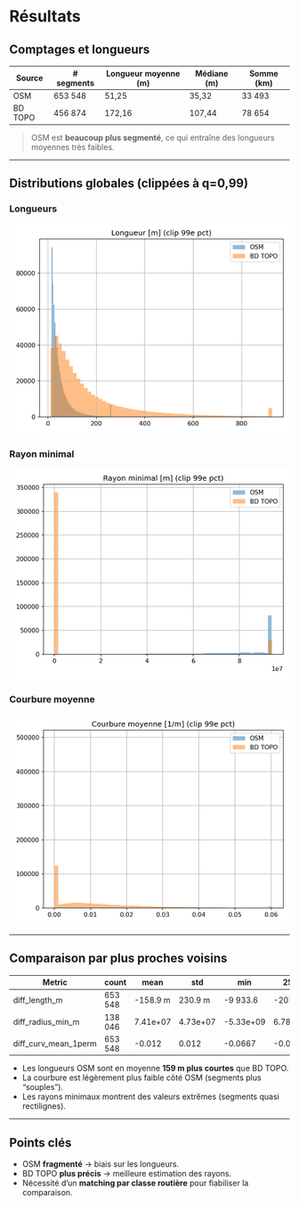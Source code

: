 # Résultats

## Comptages et longueurs

| Source  | # segments | Longueur moyenne (m) | Médiane (m) | Somme (km) |
|---------|------------|-----------------------|-------------|------------|
| OSM     | 653 548    | 51,25                | 35,32       | 33 493     |
| BD TOPO | 456 874    | 172,16               | 107,44      | 78 654     |

> OSM est **beaucoup plus segmenté**, ce qui entraîne des longueurs moyennes très faibles.

---

## Distributions globales (clippées à q=0,99)

### Longueurs
![](assets/img/compare__hist_length_m.png)

### Rayon minimal
![](assets/img/compare__hist_radius_min_m.png)

### Courbure moyenne
![](assets/img/compare__hist_curv_mean_1perm.png)

---

## Comparaison par plus proches voisins

| Metric              | count   | mean      | std       | min      | 25%      | 50%      | 75%      | max      |
|---------------------|---------|-----------|-----------|----------|----------|----------|----------|----------|
| diff_length_m       | 653 548 | -158.9 m  | 230.9 m   | -9 933.6 | -207.8   | -80.7    | -21.1    | 2 144.9  |
| diff_radius_min_m   | 138 046 | 7.41e+07  | 4.73e+07  | -5.33e+09| 6.78e+07 | 9.04e+07 | 9.37e+07 | 9.37e+07 |
| diff_curv_mean_1perm| 653 548 | -0.012    | 0.012     | -0.0667  | -0.0171  | -0.0088  | -0.0029  | 3.36e-07 |

- Les longueurs OSM sont en moyenne **159 m plus courtes** que BD TOPO.  
- La courbure est légèrement plus faible côté OSM (segments plus “souples”).  
- Les rayons minimaux montrent des valeurs extrêmes (segments quasi rectilignes).  

---

## Points clés

- OSM **fragmenté** → biais sur les longueurs.  
- BD TOPO **plus précis** → meilleure estimation des rayons.  
- Nécessité d’un **matching par classe routière** pour fiabiliser la comparaison.  